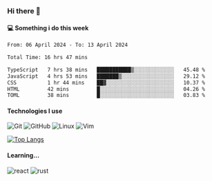 ### Hi there 👋

#### 💻 Something i do this week

<!--START_SECTION:waka-->

```txt
From: 06 April 2024 - To: 13 April 2024

Total Time: 16 hrs 47 mins

TypeScript   7 hrs 38 mins   ███████████▒░░░░░░░░░░░░░   45.48 %
JavaScript   4 hrs 53 mins   ███████▒░░░░░░░░░░░░░░░░░   29.12 %
CSS          1 hr 44 mins    ██▓░░░░░░░░░░░░░░░░░░░░░░   10.37 %
HTML         42 mins         █░░░░░░░░░░░░░░░░░░░░░░░░   04.26 %
TOML         38 mins         █░░░░░░░░░░░░░░░░░░░░░░░░   03.83 %
```

<!--END_SECTION:waka-->


#### Technologies I use
![Git](https://img.shields.io/badge/-Git-222222?style=flat&logo=git&logoColor=F05032)
![GitHub](https://img.shields.io/badge/-GitHub-181717?style=flat&logo=github)
![Linux](https://img.shields.io/badge/-Linux-222222?style=flat&logo=linux&logoColor=FCC624)
![Vim](https://img.shields.io/badge/-Vim-222222?style=flat&logo=Vim&logoColor=green)

[![Top Langs](https://github-readme-stats.vercel.app/api/top-langs/?username=yanzongs&layout=compact)](https://github.com/anuraghazra/github-readme-stats)
#### Learning...
![react](https://img.shields.io/badge/react-18-blue.svg)
![rust](https://img.shields.io/badge/rust-yellow.svg)
